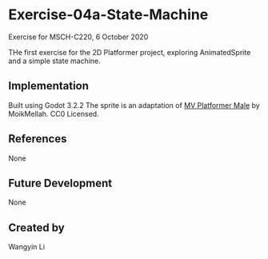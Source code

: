 # Exercise-04a-State-Machine
Exercise for MSCH-C220, 6 October 2020

THe first exercise for the 2D Platformer project, exploring AnimatedSprite and a simple state machine.

## Implementation
Built using Godot 3.2.2
The sprite is an adaptation of [MV Platformer Male](https://opengameart.org/content/mv-platformer-male-32x64) by MoikMellah. CC0 Licensed.

## References
None

## Future Development
None

## Created by 
Wangyin Li
```
